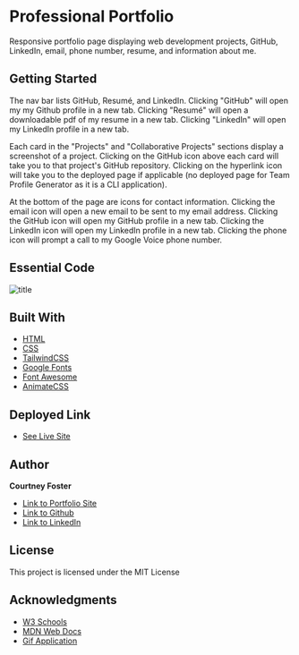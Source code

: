 # Professional Portfolio

Responsive portfolio page displaying web development projects, GitHub, LinkedIn, email, phone number, resume, and information about me.  

  
## Getting Started

The nav bar lists GitHub, Resumé, and LinkedIn. Clicking "GitHub" will open my my Github profile in a new tab. Clicking "Resumé" will open a downloadable pdf of my resume in a new tab. Clicking "LinkedIn" will open my LinkedIn profile in a new tab.

Each card in the "Projects" and "Collaborative Projects" sections display a screenshot of a project. Clicking on the GitHub icon above each card will take you to that project's GitHub repository. Clicking on the hyperlink icon will take you to the deployed page if applicable (no deployed page for Team Profile Generator as it is a CLI application).  

At the bottom of the page are icons for contact information. Clicking the email icon will open a new email to be sent to my email address. Clicking the GitHub icon will open my GitHub profile in a new tab. Clicking the LinkedIn icon will open my LinkedIn profile in a new tab. Clicking the phone icon will prompt a call to my Google Voice phone number.  

  
## Essential Code
![title](link)



## Built With

* [HTML](https://developer.mozilla.org/en-US/docs/Web/HTML)
* [CSS](https://developer.mozilla.org/en-US/docs/Web/CSS)
* [TailwindCSS](https://tailwindcss.com/docs/installation)  
* [Google Fonts](https://fonts.google.com/)
* [Font Awesome](https://fontawesome.com/)
* [AnimateCSS](https://animate.style/)
    
## Deployed Link

* [See Live Site](#)


## Author

**Courtney Foster** 

- [Link to Portfolio Site](https://cfoster121.github.io/portfolio/)
- [Link to Github](https://github.com/cfoster121)
- [Link to LinkedIn](https://www.linkedin.com/in/courtney-foster-0b364575/)


## License

This project is licensed under the MIT License 

## Acknowledgments

* [W3 Schools](https://www.w3schools.com/)
* [MDN Web Docs](https://developer.mozilla.org/en-US/)
* [Gif Application](https://gifox.io/)
